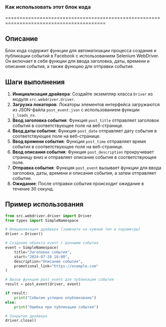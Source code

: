 ### **Как использовать этот блок кода**

=========================================================================================

Описание
-------------------------
Блок кода содержит функции для автоматизации процесса создания и публикации событий в Facebook с использованием Selenium WebDriver. Он включает в себя функции для ввода заголовка, даты, времени и описания события, а также функцию для отправки события.

Шаги выполнения
-------------------------
1. **Инициализация драйвера**: Создайте экземпляр класса `Driver` из модуля `src.webdriver.driver`.
2. **Загрузка локаторов**: Локаторы элементов интерфейса загружаются из JSON-файла `post_event.json` с использованием функции `j_loads_ns`.
3. **Ввод заголовка события**: Функция `post_title` отправляет заголовок события в соответствующее поле на веб-странице.
4. **Ввод даты события**: Функция `post_date` отправляет дату события в соответствующее поле на веб-странице.
5. **Ввод времени события**: Функция `post_time` отправляет время события в соответствующее поле на веб-странице.
6. **Ввод описания события**: Функция `post_description` прокручивает страницу вниз и отправляет описание события в соответствующее поле.
7. **Отправка события**: Функция `post_event` вызывает функции для ввода заголовка, даты, времени и описания события, а затем отправляет событие.
8. **Ожидание**: После отправки события происходит ожидание в течение 30 секунд.

Пример использования
-------------------------

```python
from src.webdriver.driver import Driver
from types import SimpleNamespace

# Инициализация драйвера (замените на нужный тип и параметры)
driver = Driver()

# Создание объекта event с данными события
event = SimpleNamespace(
    title="Заголовок события",
    start="2024-07-28 18:00",
    description="Описание события",
    promotional_link="https://example.com"
)

# Вызов функции post_event для публикации события
result = post_event(driver, event)

if result:
    print("Событие успешно опубликовано")
else:
    print("Ошибка при публикации события")

# Закрытие драйвера
driver.close()